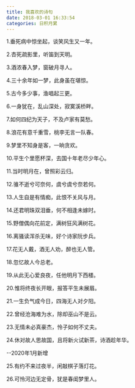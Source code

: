 ```yaml
---
title: 我喜欢的诗句
date: 2018-03-01 16:33:54
categories: 日积月累
---
```


1.垂死病中惊坐起，谈笑风生又一年。

2.杏死疏影里，听笛到天明。

3.酒浓春入梦，窗破月寻人。

4.三十余年如一梦，此身虽在堪惊。

5.古今多少事，渔唱起三更。

6.一身犹在，乱山深处，寂寞溪桥畔。

7.如何四纪为天子，不及卢家有莫愁。

8.浪花有意千重雪，桃李无言一队春。

9.梦里不知身是客，一晌贪欢。

10.平生个里愿杯深，去国十年老尽少年心。

11.当时明月在，曾照彩云归。

12.骓不逝兮可奈何，虞兮虞兮奈若何。

13.人生自是有情痴，此恨不关风与月。

14.还君明珠双泪垂，何不相逢未嫁时。

15.野僧偶向花前定，满树狂风满树花。

16.离骚读浑杀无味，好个诗家阮步兵。

17.花无人戴，酒无人劝，醉也无人管。

18.忽忆故人今总老。

19.从此无心爱良夜，任他明月下西楼。

20.惟将终夜长开眼，报答平生未展眉。

21.一生负气成今日，四海无人对夕阳。

22.曾经沧海难为水，除却巫山不是云。

23.无情未必真豪杰，怜子如何不丈夫。

24.休对故人思故国，且将新火试新茶，诗酒趁年华。

--2020年1月新增

25.有约不来过夜半，闲敲棋子落灯花。

26.可怜河边无定骨，犹是春闺梦里人。